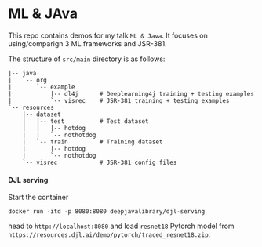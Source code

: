# ML & JAva
This repo contains demos for my talk `ML & Java`. It focuses on using/comparign 3 ML frameworks and JSR-381. 

The structure of `src/main` directory is as follows:
```shell
|-- java                  
|   `-- org        
|       `-- example
|           |-- dl4j      # Deeplearning4j training + testing examples
|           `-- visrec    # JSR-381 training + testing examples
`-- resources
    |-- dataset
    |   |-- test          # Test dataset
    |   |   |-- hotdog
    |   |   `-- nothotdog
    |   `-- train         # Training dataset
    |       |-- hotdog
    |       `-- nothotdog
    `-- visrec            # JSR-381 config files
```

#### DJL serving
Start the container 
```shell
docker run -itd -p 8080:8080 deepjavalibrary/djl-serving
```
head to `http://localhost:8080` and load `resnet18` Pytorch model from `https://resources.djl.ai/demo/pytorch/traced_resnet18.zip`.